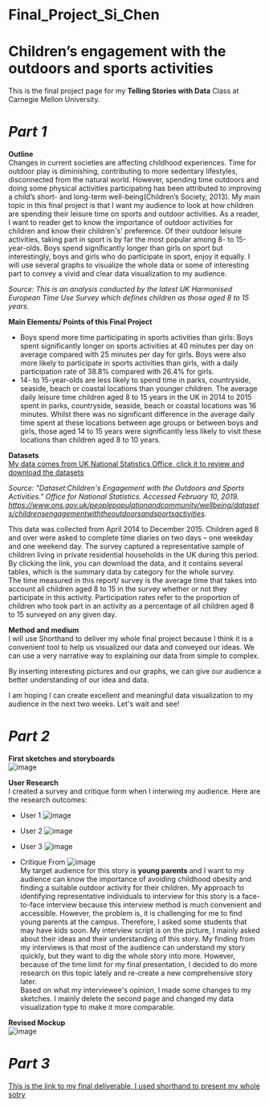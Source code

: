 # Final_Project_Si_Chen
# Children’s engagement with the outdoors and sports activities   

This is the final project page for my **Telling Stories with Data** Class at Carnegie Mellon University.

# ***Part 1***    
**Outline**  
Changes in current societies are affecting childhood experiences. Time for outdoor play is diminishing, contributing to more sedentary lifestyles, disconnected from the natural world. However, spending time outdoors and doing some physical activities participating has been attributed to improving a child’s short- and long-term well-being(Children’s Society, 2013). My main topic in this final project is that I want my audience to look at how children are spending their leisure time on sports and outdoor activities. As a reader, I want to reader get to know the importance of outdoor activities for children and know their children's' preference. Of their outdoor leisure activities, taking part in sport is by far the most popular among 8- to 15-year-olds. Boys spend significantly longer than girls on sport but interestingly, boys and girls who do participate in sport, enjoy it equally. I will use several graphs to visualize the whole data or some of interesting part to convey a vivid and clear data visualization to my audience.  

*Source: This is an analysis conducted by the latest UK Harmonised European Time Use Survey which defines children as those aged 8 to 15 years.*  

**Main Elements/ Points of this Final Project**  
  * Boys spend more time participating in sports activities than girls: Boys spent significantly longer on sports activities at 40 minutes per day on average compared with 25 minutes per day for girls. Boys were also more likely to participate in sports activities than girls, with a daily participation rate of 38.8% compared with 26.4% for girls.  
  * 14- to 15-year-olds are less likely to spend time in parks, countryside, seaside, beach or coastal locations than younger children. The average daily leisure time children aged 8 to 15 years in the UK in 2014 to 2015 spent in parks, countryside, seaside, beach or coastal locations was 16 minutes. Whilst there was no significant difference in the average daily time spent at these locations between age groups or between boys and girls, those aged 14 to 15 years were significantly less likely to visit these locations than children aged 8 to 10 years.   
  
**Datasets**  
[My data comes from UK National Statistics Office, click it to review and download the datasets](https://drive.google.com/file/d/13NVGgUpdqyyHGCdUzRf8vt3yKNzaleZs/view?usp=sharing)  

*Source: "Dataset:Children's Engagement with the Outdoors and Sports Activities." Office for National Statistics. Accessed February 10, 2019. https://www.ons.gov.uk/peoplepopulationandcommunity/wellbeing/datasets/childrensengagementwiththeoutdoorsandsportsactivities.*

This data was collected from April 2014 to December 2015. Children aged 8 and over were asked to complete time diaries on two days – one weekday and one weekend day. The survey captured a representative sample of children living in private residential households in the UK during this period. By clicking the link, you can download the data, and it contains several tables, which is the summary data by category for the whole survey.  
The time measured in this report/ survey is the average time that takes into account all children aged 8 to 15 in the survey whether or not they participate in this activity. Participation rates refer to the proportion of children who took part in an activity as a percentage of all children aged 8 to 15 surveyed on any given day.

**Method and medium**  
I will use Shorthand to deliver my whole final project because I think it is a convenient tool to help us visualized our data and conveyed our ideas. We can use a very narrative way to explaining our data from simple to complex.  

By inserting interesting pictures and our graphs, we can give our audience a better understanding of our idea and data.

I am hoping I can create excellent and meaningful data visualization to my audience in the next two weeks. Let's wait and see!


# ***Part 2***
**First sketches and storyboards**  
![image](https://user-images.githubusercontent.com/42786352/52909311-ab0e6600-3254-11e9-84e7-990efcaa5d1a.png)

**User Research**  
I created a survey and critique form when I interwing my audience. Here are the research outcomes:  
 * User 1
 ![image](https://user-images.githubusercontent.com/42786352/52909418-1442a900-3256-11e9-88e1-a68f5c9ef75d.png)

 * User 2
![image](https://user-images.githubusercontent.com/42786352/52909442-6daad800-3256-11e9-9157-9fafd46c7121.png)

 * User 3
 ![image](https://user-images.githubusercontent.com/42786352/52909455-9fbc3a00-3256-11e9-9791-90eae4e2b95c.png)

 * Critique From
 ![image](https://user-images.githubusercontent.com/42786352/52909463-af3b8300-3256-11e9-9ba5-bc186d2c1a97.png)  
My target audience for this story is **young parents** and I want to my audience can know the importance of avoiding childhood obesity and finding a suitable outdoor activity for their children. My approach to identifying representative individuals to interview for this story is a face-to-face interview because this interview method is much convenient and accessible. However, the problem is, it is challenging for me to find young parents at the campus. Therefore, I asked some students that may have kids soon. My interview script is on the picture, I mainly asked about their ideas and their understanding of this story. My finding from my interviews is that most of the audience can understand my story quickly, but they want to dig the whole story into more. However, because of the time limit for my final presentation, I decided to do more research on this topic lately and re-create a new comprehensive story later.     
Based on what my interviewee's opinion, I made some changes to my sketches. I mainly delete the second page and changed my data visualization type to make it more comparable.  

**Revised Mockup**  
![image](https://user-images.githubusercontent.com/42786352/52909765-b022e380-325b-11e9-832f-e7881500281d.png)

# ***Part 3***  
[This is the link to my final deliverable, I used shorthand to present my whole sotry](https://carnegiemellon.shorthandstories.com/sichen1203/index.html)

